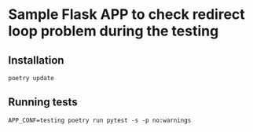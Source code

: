 # Sample Flask APP to check redirect loop problem during the testing
## Installation
`poetry update`
## Running tests
`APP_CONF=testing poetry run pytest -s -p no:warnings`
